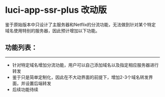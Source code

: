 # luci-app-ssr-plus 改动版
鉴于原始版本中只设计了主服务器和Netflix的分流功能，无法做到针对某个特定域名使用特别的服务器，因此预计增加以下功能。


## 功能列表：
***
- 针对特定域名增加分流功能，用户可以自己添加域名以及指定相应服务器进行转发
- 鉴于只是简单定制化，因此在不大动界面的前提下，增加2-3个域名转发界面，并设置后端转发
- 后续功能待续

